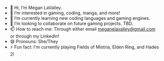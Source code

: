- 👋 Hi, I’m Megan LaValley.
- 👀 I’m interested in gaming, coding, manga, and more!
- 🌱 I’m currently learning new coding languages and gaming engines.
- 💞️ I’m looking to collaborate on future gaming projects. TBD.
- 📫 How to reach me: Through either email meganelavalley@gmail.com or through my LinkedIn!
- 😄 Pronouns: She/They
- ⚡ Fun fact: I'm currently playing Fields of Mistria, Elden Ring, and Hades 2!

<!---
meginthevalley/meginthevalley is a ✨ special ✨ repository because its `README.md` (this file) appears on your GitHub profile.
You can click the Preview link to take a look at your changes.
--->
